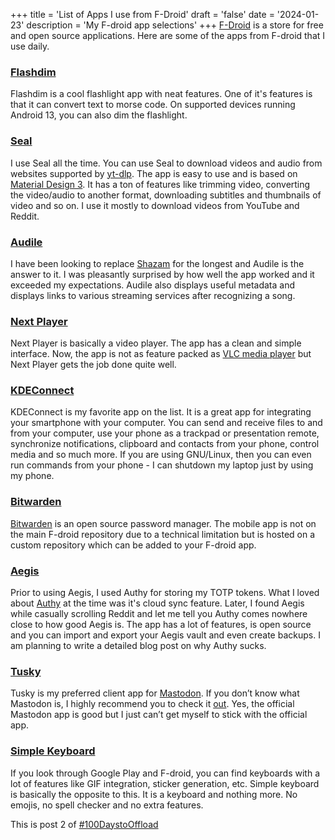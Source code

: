 +++
title =  'List of Apps I use from F-Droid'
draft = 'false'
date = '2024-01-23'
description = 'My F-droid app selections'
+++
[F-Droid](https://f-droid.org/) is a store for free and open source applications. Here are some of the apps from F-droid that I use daily.

### [Flashdim](https://f-droid.org/en/packages/com.cyb3rko.flashdim/)
Flashdim is a cool flashlight app with neat features. One of it's features is that it can convert text to morse code.  On supported devices running Android 13, you can also dim the flashlight.

### [Seal](https://f-droid.org/en/packages/com.junkfood.seal/)
I use Seal all the time. You can use Seal to download videos and audio from websites supported by [yt-dlp](https://github.com/yt-dlp/yt-dlp). The app is easy to use and is based on [Material Design 3](https://m3.material.io/). It has a ton of features like trimming video, converting the video/audio to another format, downloading subtitles and thumbnails of video and so on. I use it mostly to download videos from YouTube and Reddit.

### [Audile](https://f-droid.org/en/packages/com.mrsep.musicrecognizer/)
I have been looking to replace [Shazam](https://en.wikipedia.org/wiki/Shazam_(application)) for the longest and Audile is the answer to it. I was pleasantly surprised by how well the app worked and it exceeded my expectations. Audile also displays useful metadata and displays links to various streaming services after recognizing a song.

### [Next Player](https://f-droid.org/en/packages/dev.anilbeesetti.nextplayer/)
Next Player is basically a video player. The app has a clean and simple interface. Now, the app is not as feature packed as [VLC media player](https://f-droid.org/en/packages/org.videolan.vlc/) but Next Player gets the job done quite well.

### [KDEConnect](https://f-droid.org/en/packages/org.kde.kdeconnect_tp/)
KDEConnect is my favorite app on the list. It is a great app for integrating your smartphone with your computer. You can send and receive files to and from your computer, use your phone as a trackpad or presentation remote, synchronize notifications, clipboard and contacts from your phone, control media  and so much more. If you are using GNU/Linux, then you can even run commands from your phone - I can shutdown my laptop just by using my phone.

### [Bitwarden](https://mobileapp.bitwarden.com/fdroid/)
[Bitwarden](https://en.wikipedia.org/wiki/Bitwarden) is an open source password manager. The mobile app is not on the main F-droid repository due to a technical limitation  but is hosted on a custom repository which can be added to your F-droid app.

### [Aegis](https://f-droid.org/en/packages/com.beemdevelopment.aegis/)
Prior to using Aegis, I used Authy for storing my TOTP tokens. What I loved about [Authy](https://en.wikipedia.org/w/index.php?title=Authy&redirect=no) at the time was it's cloud sync feature. Later, I found Aegis while casually scrolling Reddit and let me tell you Authy comes nowhere close to how good Aegis is. The app has a lot of features, is open source and you can import and export your Aegis vault and even create backups. I am planning to write a detailed blog post on why Authy sucks.

### [Tusky](https://f-droid.org/en/packages/com.keylesspalace.tusky/)
Tusky is my preferred client app for [Mastodon](https://en.wikipedia.org/wiki/Mastodon_(social_network)). If you don’t know what Mastodon is, I highly recommend you to check it [out](https://joinmastodon.org/). Yes, the official Mastodon app is good but I just can’t get myself to stick with the official app.

### [Simple Keyboard](https://f-droid.org/packages/rkr.simplekeyboard.inputmethod/)
If you look through Google Play and F-droid, you can find keyboards with a lot of features like GIF integration, sticker generation, etc. Simple keyboard is basically the opposite to this. It is a keyboard and nothing more. No emojis, no spell checker and no extra features.

This is post 2 of [#100DaystoOffload](https://100daystooffload.com/)

